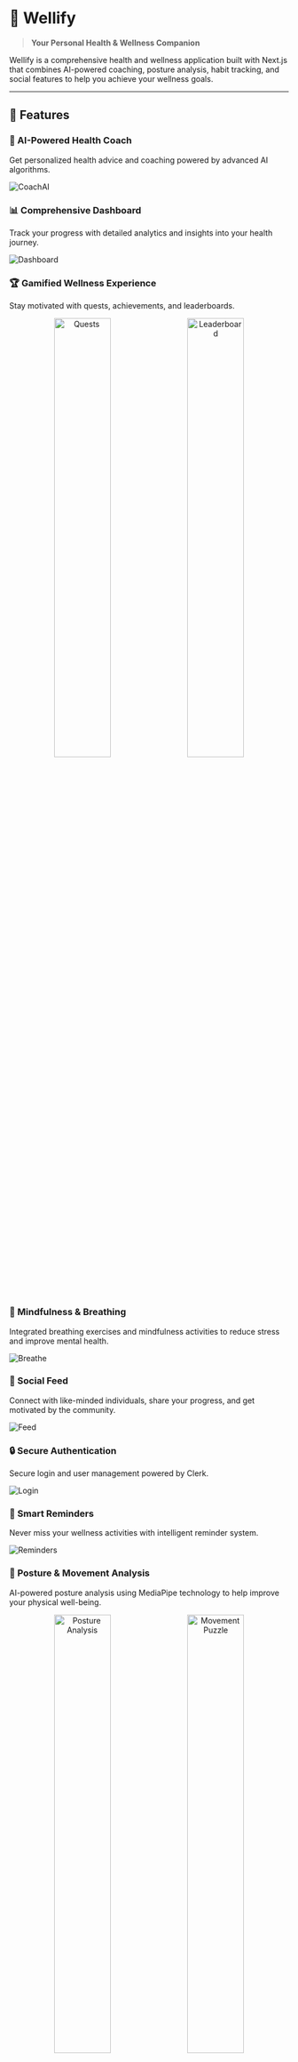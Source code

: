 # 🌟 Wellify

> **Your Personal Health & Wellness Companion**

Wellify is a comprehensive health and wellness application built with Next.js that combines AI-powered coaching, posture analysis, habit tracking, and social features to help you achieve your wellness goals.

---

## 🚀 Features

### 🤖 AI-Powered Health Coach
Get personalized health advice and coaching powered by advanced AI algorithms.

![CoachAI](./OutputMedia/CoachAI.png)

### 📊 Comprehensive Dashboard
Track your progress with detailed analytics and insights into your health journey.

![Dashboard](./OutputMedia/Dashboard.png)

### 🏆 Gamified Wellness Experience
Stay motivated with quests, achievements, and leaderboards.

<div align="center">
  <img src="./OutputMedia/Quests.png" alt="Quests" width="45%" style="margin-right: 2%">
  <img src="./OutputMedia/Leader.png" alt="Leaderboard" width="45%">
</div>

### 🧘 Mindfulness & Breathing
Integrated breathing exercises and mindfulness activities to reduce stress and improve mental health.

![Breathe](./OutputMedia/Breathe.png)

### 📱 Social Feed
Connect with like-minded individuals, share your progress, and get motivated by the community.

![Feed](./OutputMedia/Feed.png)

### 🔒 Secure Authentication
Secure login and user management powered by Clerk.

![Login](./OutputMedia/Login.png)

### 📅 Smart Reminders
Never miss your wellness activities with intelligent reminder system.

![Reminders](./OutputMedia/Reminders.png)

### 🎯 Posture & Movement Analysis
AI-powered posture analysis using MediaPipe technology to help improve your physical well-being.

<div align="center">
  <img src="./OutputMedia/Posture.jpeg" alt="Posture Analysis" width="45%" style="margin-right: 2%">
  <img src="./OutputMedia/Puzzle.jpeg" alt="Movement Puzzle" width="45%">
</div>

---

## 🛠️ Tech Stack

- **Framework:** Next.js 15.5.2 with Turbopack
- **Authentication:** Clerk
- **Database:** Neon PostgreSQL with Drizzle ORM
- **AI/ML:** MediaPipe for computer vision, Face-API.js
- **UI/UX:** Tailwind CSS, Radix UI, Framer Motion
- **Charts:** Recharts
- **Camera:** React Webcam
- **State Management:** Jotai
- **Icons:** Lucide React, React Icons

## 🌟 Key Features Deep Dive

### AI Health Coaching
- Personalized health recommendations
- Real-time feedback and suggestions
- Progress tracking and analysis

### Computer Vision Integration
- Real-time posture analysis using MediaPipe
- Face mesh detection for wellness insights
- Camera-based movement tracking

### Gamification Elements
- Achievement system
- Progress quests
- Community leaderboards
- Social sharing capabilities

### Data Analytics
- Comprehensive health metrics
- Visual progress charts
- Trend analysis
- Export capabilities

---

## 🔧 Configuration

The application uses several external services that require configuration:

- **Clerk** - User authentication and management
- **Neon** - PostgreSQL database hosting
- **MediaPipe** - AI/ML computer vision tasks

Make sure to set up your `.env.local` file with the appropriate API keys and configuration values.

---

## 📚 Learning Resources

To learn more about the technologies used in this project:

- [Next.js Documentation](https://nextjs.org/docs) - Learn about Next.js features and API
- [Clerk Documentation](https://clerk.com/docs) - Authentication and user management
- [MediaPipe](https://mediapipe.dev/) - ML solutions for live and streaming media
- [Tailwind CSS](https://tailwindcss.com/docs) - Utility-first CSS framework
- [Drizzle ORM](https://orm.drizzle.team/) - TypeScript ORM

---

<div align="center">
  <strong>Built with ❤️ for a healthier tomorrow</strong>
</div>
